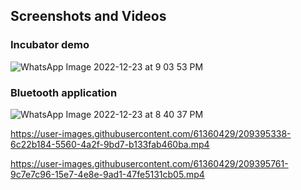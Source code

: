 
## Screenshots and Videos 

### Incubator demo
![WhatsApp Image 2022-12-23 at 9 03 53 PM](https://user-images.githubusercontent.com/61360429/209395262-d193cff3-7658-441d-b436-5c460a72fe88.jpeg)
### Bluetooth application
![WhatsApp Image 2022-12-23 at 8 40 37 PM](https://user-images.githubusercontent.com/61360429/209395323-d6ed2c09-cbef-4c1f-b05c-ff00d79565ce.jpeg)


https://user-images.githubusercontent.com/61360429/209395338-6c22b184-5560-4a2f-9bd7-b133fab460ba.mp4



https://user-images.githubusercontent.com/61360429/209395761-9c7e7c96-15e7-4e8e-9ad1-47fe5131cb05.mp4




